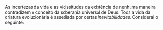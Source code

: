 ﻿As incertezas da vida e as vicissitudes da existência de nenhuma maneira contradizem o conceito da soberania universal de Deus. Toda a vida da criatura evolucionária é assediada por certas <I>inevitabilidades</I>. Considerai o seguinte: